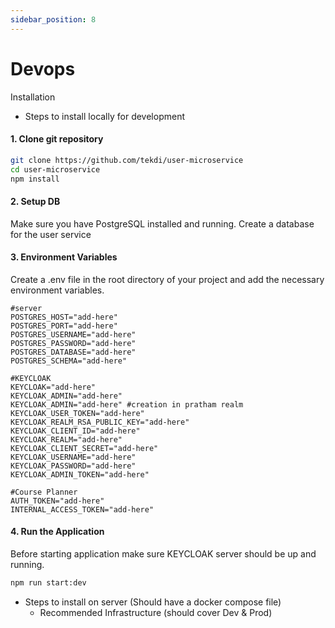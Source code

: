 ```yaml
---
sidebar_position: 8
---
```


# Devops

Installation
- Steps to install locally for development

#### 1. Clone git repository ####
```sh
git clone https://github.com/tekdi/user-microservice
cd user-microservice
npm install
```

#### 2. Setup DB #####
Make sure you have PostgreSQL installed and running. Create a database for the user service

#### 3. Environment Variables ####
Create a .env file in the root directory of your project and add the necessary environment variables. 

```dotenv
#server 
POSTGRES_HOST="add-here"
POSTGRES_PORT="add-here"
POSTGRES_USERNAME="add-here"
POSTGRES_PASSWORD="add-here"
POSTGRES_DATABASE="add-here"
POSTGRES_SCHEMA="add-here"

#KEYCLOAK
KEYCLOAK="add-here"
KEYCLOAK_ADMIN="add-here"
KEYCLOAK_ADMIN="add-here" #creation in pratham realm
KEYCLOAK_USER_TOKEN="add-here"
KEYCLOAK_REALM_RSA_PUBLIC_KEY="add-here"
KEYCLOAK_CLIENT_ID="add-here"
KEYCLOAK_REALM="add-here"
KEYCLOAK_CLIENT_SECRET="add-here"
KEYCLOAK_USERNAME="add-here"
KEYCLOAK_PASSWORD="add-here"
KEYCLOAK_ADMIN_TOKEN="add-here"

#Course Planner
AUTH_TOKEN="add-here"
INTERNAL_ACCESS_TOKEN="add-here"
```

#### 4. Run the Application ####
Before starting application make sure KEYCLOAK server should be up and running.
```sh
npm run start:dev
```
- Steps to install on server (Should have a docker compose file)
  - Recommended Infrastructure (should cover Dev & Prod)

